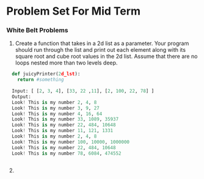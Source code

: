 # Problem Set For Mid Term

### White Belt Problems

1. Create a function that takes in a 2d list as a parameter. Your program should run through the list and print out each element along with its square root and cube root values in the 2d list. Assume that there are no loops nested more than two levels deep. 
  ```python
    def juicyPrinter(2d_lst):
      return #something
      
    Input: [ [2, 3, 4], [33, 22 ,11], [2, 100, 22, 78] ]
    Output: 
    Look! This is my number 2, 4, 8
    Look! This is my number 3, 9, 27
    Look! This is my number 4, 16, 64
    Look! This is my number 33, 1089, 35937
    Look! This is my number 22, 484, 10648
    Look! This is my number 11, 121, 1331
    Look! This is my number 2, 4, 8
    Look! This is my number 100, 10000, 1000000
    Look! This is my number 22, 484, 10648
    Look! This is my number 78, 6084, 474552
    
  ```
  
2. 
